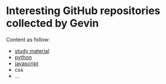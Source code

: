 Interesting GitHub repositories collected by Gevin
===============================

Content as follow:

- [study material](materials.md)
- [python](python.md)
- [javascript](javascript.md)
- css
- ...


